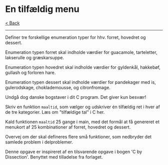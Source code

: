 # En tilfældig menu

[< Back](../README.md)

---

Definer tre forskellige enumeration typer for hhv. forret, hovedret og dessert.

Enumeration typen forret skal indholde værdier for guacamole, tarteletter, lakserulle og græskarsuppe.

Enumeration typen hovedret skal indholde værdier for gyldenkål, hakkebøf, gullash og forloren hare.

Enumeration typen dessert skal indholde værdier for pandekager med is, gulerodskage, choklademousse, og citronfromage.

Undgå dog danske bogstaver i dit C program. Det giver kun besvær!

Skriv en funktion `maaltid`, som vælger og udskriver én tilfældig ret i hver af de tre kategorier. Læs om "tilfældige tal" i C her.

Kald funktionen `maaltid` 25 gange i main, med det formål at få genereret et menukort af 25 kombinationer af forret, hovedret og dessert.

Overvej om der skal defineres flere små funktioner, som nedbryder det samlede problem i delproblemer.

Denne opgave er inspireret af en tilsvarende opgave i bogen 'C by Dissection'. Benyttet med tilladelse fra forlaget.
